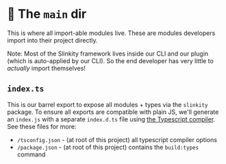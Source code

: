 # 📁 The `main` dir

This is where all import-able modules live. These are modules developers import into their project directly.

Note: Most of the Slinkity framework lives inside our CLI and our plugin (which is auto-applied by our CLI). So the end developer has very little to _actually_ import themselves!

## `index.ts`

This is our barrel export to expose all modules + types via the `slinkity` package. To ensure all exports are compatible with plain JS, we'll generate an `index.js` with a separate `index.d.ts` file using [the Typescript compiler](https://www.typescriptlang.org/docs/handbook/compiler-options.html). See these files for more:

- `/tsconfig.json` - (at root of this project) all typescript compiler options
- `/package.json` - (at root of this project) contains the `build:types` command
